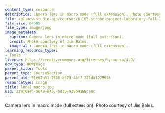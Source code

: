 ```yaml
---
content_type: resource
description: Camera lens in macro mode (full extension). Photo courtesy of Jim Bales.
file: /ol-ocw-studio-app/courses/6-163-strobe-project-laboratory-fall-2005/218f0a4650498497bd39939b41e8ca0c_lens2_macro.jpg
file_size: 64685
file_type: image/jpeg
image_metadata:
  caption: Camera lens in macro mode (full extension).
  credit: Photo courtesy of Jim Bales.
  image-alt: Camera lens in macro mode (full extension).
learning_resource_types:
- Tools
license: https://creativecommons.org/licenses/by-nc-sa/4.0/
ocw_type: OCWImage
parent_title: Tools
parent_type: CourseSection
parent_uid: 51e67a31-2538-a373-46f7-721da1229636
resourcetype: Image
title: lens2_macro.jpg
uid: 218f0a46-5049-8497-bd39-939b41e8ca0c
---
```

Camera lens in macro mode (full extension). Photo courtesy of Jim Bales.